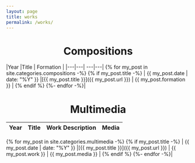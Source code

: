 ```yaml
---
layout: page
title: works
permalink: /works/
---
```








<h1 align="center">Compositions</h1>

|Year |Title  | Formation |
|---|---| ---|---|
{% for my_post in site.categories.compositions -%}
{% if my_post.title -%}
| {{ my_post.date | date: "%Y" }} |[{{ my_post.title }}]({{ my_post.url }}) | {{ my_post.formation }}  |
{% endif %}
{%- endfor -%}|

<h1 align="center">Multimedia</h1>

|Year |Title  |Work Description  | Media |
|---|---| ---|---|
{% for my_post in site.categories.multimedia -%}
{% if my_post.title -%}
| {{ my_post.date | date: "%Y" }} |[{{ my_post.title }}]({{ my_post.url }}) | {{ my_post.work }} | {{ my_post.media }}  |
{% endif %}
{%- endfor -%}|



